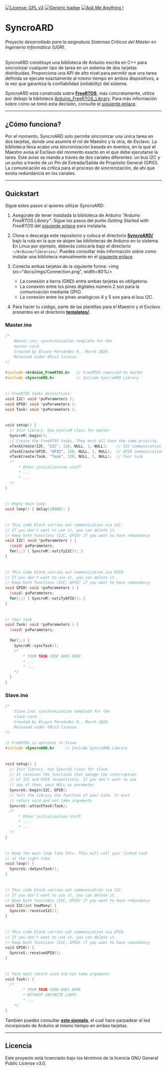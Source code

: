 [![License: GPL v3](https://img.shields.io/badge/License-GPLv3-blue.svg)](https://www.gnu.org/licenses/gpl-3.0)
[![Generic badge](https://img.shields.io/badge/version-v1.0.0-GREEN.svg)](https://shields.io/)
[![Ask Me Anything !](https://img.shields.io/badge/Ask%20me-anything-1abc9c.svg)](https://GitHub.com/Naereen/ama)

# SyncroARD

###### Proyecto desarrollado para la asignatura Sistemas Críticos del Máster en Ingeniería Informática (UGR).

SyncroARD constituye una biblioteca de Arduino escrita en C++ para sincronizar cualquier tipo de tarea en un sistema de dos tarjetas distribuidas. Proporciona una API de alto nivel para permitir que una tarea definida se ejecute exactamente al mismo tiempo en ambos dispositivos, a la vez que garantiza la confiabilidad (_reliability_) del sistema.

SyncroARD está construida sobre [**FreeRTOS**](https://www.freertos.org/), más concretamente, utiliza por debajo la biblioteca [Arduino_FreeRTOS_Library](https://github.com/feilipu/Arduino_FreeRTOS_Library). Para más información sobre cómo se tomó esta decisión, consulte el [siguiente enlace](https://alvarillo89.github.io/SyncroARD/docs/comparativa).

---

## ¿Cómo funciona?

Por el momento, SyncroARD solo permite sincronizar una única tarea en dos tarjetas, donde una asumirá el rol de Maestro y la otra, de Esclavo. La biblioteca lleva acabo una sincronización basada en eventos, en la que el Maestro avisa al Esclavo del momento exacto en el que debe ejecutarse la tarea. Este aviso se manda a través de dos canales diferentes: un bus I2C y un pulso a través de un Pin de Entrada/Salida de Propósito General (GPIO). La comunicación es crítica para el proceso de sincronización, de ahí que exista redundancia en los canales.

---

## Quickstart

Sigue estos pasos si quieres utilizar SyncroARD:

1. Asegúrate de tener instalada la biblioteca de Arduino _"Arduino FreeRTOS Library"_. Sigue los pasos del punto _Getting Started with FreeRTOS_ del [siguiente enlace](https://feilipu.me/2015/11/24/arduino_freertos/) para instalarla.
2. Clona o descarga este repositorio y coloca el directorio [**SyncroARD/**](https://github.com/alvarillo89/SyncroARD/tree/master/SyncroARD) bajo la ruta en la que se alojen las bibliotecas de Arduino en tu sistema. En Linux por ejemplo, deberás colocarla bajo el directorio `~/Arduino/libraries/`. Puedes consultar más información sobre como instalar una biblioteca manualmente en el [siguiente enlace](https://www.arduino.cc/en/Guide/Libraries#toc5).
3. Conecta ambas tarjetas de la siguiente forma:
   <img src="docs/imgs/Connection.png", width=80%/>

   - La conexión a tierra (GND) entre ambas tarjetas es obligatoria.
   - La conexión entre los pines digitales número 2 son para la comunicación mediante GPIO.
   - La conexión entre los pines analógicos 4 y 5 son para el bus I2C.

4. Para hacer tu código, parte de las plantillas para el Maestro y el Esclavo presentes en el directorio [**templates/**](https://github.com/alvarillo89/SyncroARD/tree/master/templates).

### Master.ino

```cpp
/*
    Master.ino: synchronization template for the
    master card.
    Created by Álvaro Fernández G., March 2020.
    Released under GPLv3 license.
*/

#include <Arduino_FreeRTOS.h>   // FreeRTOS required on master
#include <SyncroARD.h>          // Include SyncroARD Library


// FreeRTOS tasks definitions:
void I2C( void *pvParameters );
void GPIO( void *pvParameters );
void Task( void *pvParameters );


void setup() {
  // Init library. Use SyncroM class for master
  SyncroM::begin();
  // Create the FreeRTOS tasks. They must all have the same priority.
  xTaskCreate(I2C, "I2C", 128, NULL, 1, NULL);    // I2C communication
  xTaskCreate(GPIO, "GPIO", 128, NULL, 1, NULL);  // GPIO communication
  xTaskCreate(Task, "Task", 128, NULL, 1, NULL);  // Your task
  /*
      * Other initialization stuff
      * ...
      * ...
  */
}


// Empty main loop
void loop() { delay(10000); }


// This code block carries out communication via I2C.
// If you don't want to use it, you can delete it.
// Keep both functions (I2C, GPIO) if you want to have redundancy
void I2C( void *pvParameters ) {
  (void) pvParameters;
  for(;;) { SyncroM::notifyI2C(); }
}


// This code block carries out communication via GPIO.
// If you don't want to use it, you can delete it.
// Keep both functions (I2C, GPIO) if you want to have redundancy
void GPIO( void *pvParameters ) {
  (void) pvParameters;
  for(;;) { SyncroM::notifyGPIO(); }
}


// Your task
void Task( void *pvParameters ) {
  (void) pvParameters;

  for(;;) {
    SyncroM::syncTask();
    /*
        * YOUR TASK CODE GOES HERE
        * ...
        * ...
    */
  }
}
```

### Slave.ino

```cpp
/*
    Slave.ino: synchronization template for the
    slave card.
    Created by Álvaro Fernández G., March 2020.
    Released under GPLv3 license.
*/

// FreeRTOS is optional in Slave
#include <SyncroARD.h>     // Include SyncroARD Library


void setup() {
  // Init library. Use SyncroS class for slave.
  // It receives the functions that manage the interruption
  // of I2C and GPIO respectively. If you don't want to use
  // any of them, pass NULL as parameter
  SyncroS::begin(I2C, GPIO);
  // Tell the library the function of your task. It must
  // return void and not take arguments
  SyncroS::attachTask(Task);
  /*
      * Other initialization stuff
      * ...
      * ...
  */
}


// Keep the main loop like this. This will call your linked task
// at the right time
void loop() {
  SyncroS::doSyncTask();
}


// This code block carries out communication via I2C.
// If you don't want to use it, you can delete it.
// Keep both functions (I2C, GPIO) if you want to have redundancy
void I2C(int howMany) {
  SyncroS::receiveI2C();
}


// This code block carries out communication via GPIO.
// If you don't want to use it, you can delete it.
// Keep both functions (I2C, GPIO) if you want to have redundancy
void GPIO() {
  SyncroS::receiveGPIO();
}


// Task must return void and not take arguments
void Task() {
  /*
        * YOUR TASK CODE GOES HERE
        * WITHOUT INFINITE LOOPS
        * ...
    */
}
```

También puedes consultar [**este ejemplo**](https://github.com/alvarillo89/SyncroARD/tree/master/examples), el cual hace parpadear el led incorporado de Arduino al mismo tiempo en ambas tarjetas.

---

## Licencia

Este proyecto está licenciado bajo los términos de la licencia GNU General Public License v3.0.
